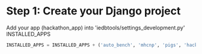 # Step 1: Create your Django project
Add your app (hackathon_app) into 'iedbtools/settings_development.py' INSTALLED_APPS
```python
INSTALLED_APPS = INSTALLED_APPS + ('auto_bench', 'mhcnp', 'pigs', 'hackathon_app')
```

